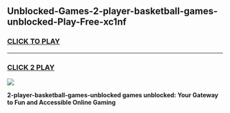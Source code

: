 
## Unblocked-Games-2-player-basketball-games-unblocked-Play-Free-xc1nf
<h3>
<a href="https://premium76.site?title=2-player-basketball-games-unblocked&ref=10A">CLICK TO PLAY</a></h3>
<hr>

<h3>
<a href="https://premium76.site?title=2-player-basketball-games-unblocked&ref=10A">CLICK 2 PLAY</a>
  
</h3>

<a href="https://premium76.site?title=2-player-basketball-games-unblocked&ref=10A"><img src="https://clearcache.store/games.png"></a>


**2-player-basketball-games-unblocked games unblocked: Your Gateway to Fun and Accessible Online Gaming**
